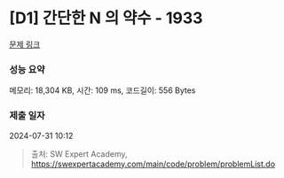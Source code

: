 # [D1] 간단한 N 의 약수 - 1933 

[문제 링크](https://swexpertacademy.com/main/code/problem/problemDetail.do?contestProbId=AV5PhcWaAKIDFAUq) 

### 성능 요약

메모리: 18,304 KB, 시간: 109 ms, 코드길이: 556 Bytes

### 제출 일자

2024-07-31 10:12



> 출처: SW Expert Academy, https://swexpertacademy.com/main/code/problem/problemList.do